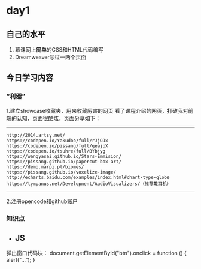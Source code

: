 # day1
## 自己的水平
1. 慕课网上**简单**的CSS和HTML代码编写
2. Dreamweaver写过一两个页面

## 今日学习内容
### “利器”
1.建立showcase收藏夹，用来收藏厉害的网页
  看了课程介绍的网页，打破我对前端的认知，页面很酷炫，页面分享如下：
***
    http://2014.artsy.net/
    https://codepen.io/Yakudoo/full/rJjOJx
    https://codepen.io/pissang/full/geajpX
    https://codepen.io/tsuhre/full/BYbjyg
    https://wangyasai.github.io/Stars-Emmision/
    https://pissang.github.io/papercut-box-art/
    https://demo.marpi.pl/biomes/
    https://pissang.github.io/voxelize-image/
    http://echarts.baidu.com/examples/index.html#chart-type-globe
    https://tympanus.net/Development/AudioVisualizers/（推荐戴耳机）
***
2.注册opencode和github账户
### 知识点
* ## JS
弹出窗口代码块：
	document.getElementById("btn").onclick = function () 
	{  alert("...");
	} 
